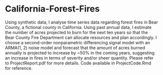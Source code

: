 # California-Forest-Fires

Using synthetic data, I analyse time series data regarding forest fires in Bear County, a fictional county in California. Using past annual
data, I estimate the number of acres projected to burn for the next ten years so that the Bear County
Fire Department can allocate resources and plan accordingly. I choose a second-order nonparametric
differencing signal model with an ARMA(1, 2) noise model and forecast that the amount of acres burned
annually is projected to increase by ~50% in the coming years, suggesting an increase in fires in terms of
severity and/or sheer quantity. Please refer to ProjectReport.pdf for more details. Code available in ProjectCode.Rmd for reference.
